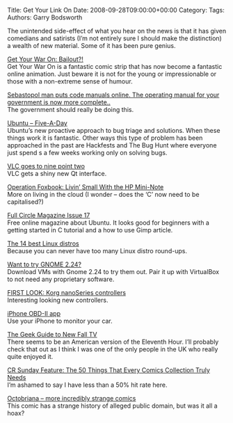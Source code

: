 Title: Get Your Link On
Date: 2008-09-28T09:00:00+00:00
Category: 
Tags: 
Authors: Garry Bodsworth

The unintended side-effect of what you hear on the news is that it has given comedians and satirists (I&#8217;m not entirely sure I should make the distinction) a wealth of new material. Some of it has been pure genius.

[Get Your War On: Bailout?!][1]  
Get Your War On is a fantastic comic strip that has now become a fantastic online animation. Just beware it is not for the young or impressionable or those with a non-extreme sense of humour.

[Sebastopol man puts code manuals online. The operating manual for your government is now more complete..][2]  
The government should really be doing this.

[Ubuntu &#8211; Five-A-Day][3]  
Ubuntu&#8217;s new proactive approach to bug triage and solutions. When these things work it is fantastic. Other ways this type of problem has been approached in the past are Hackfests and The Bug Hunt where everyone just spend s a few weeks working only on solving bugs.

[VLC goes to nine point two][4]  
VLC gets a shiny new Qt interface.

[Operation Foxbook: Livin’ Small With the HP Mini-Note][5]  
More on living in the cloud (I wonder &#8211; does the &#8216;C&#8217; now need to be capitalised?)

[Full Circle Magazine Issue 17][6]  
Free online magazine about Ubuntu. It looks good for beginners with a getting started in C tutorial and a how to use Gimp article.

[The 14 best Linux distros][7]  
Because you can never have too many Linux distro round-ups.

[Want to try GNOME 2.24?][8]  
Download VMs with Gnome 2.24 to try them out. Pair it up with VirtualBox to not need any proprietary software.

[FIRST LOOK: Korg nanoSeries controllers][9]  
Interesting looking new controllers.

[iPhone OBD-II app][10]  
Use your iPhone to monitor your car.

[The Geek Guide to New Fall TV][11]  
There seems to be an American version of the Eleventh Hour. I&#8217;ll probably check that out as I think I was one of the only people in the UK who really quite enjoyed it.

[CR Sunday Feature: The 50 Things That Every Comics Collection Truly Needs][12]  
I&#8217;m ashamed to say I have less than a 50% hit rate here.

[Octobriana &#8211; more incredibly strange comics][13]  
This comic has a strange history of alleged public domain, but was it all a hoax?

 [1]: http://www.236.com/video/2008/get_your_war_on_bailout_1_9145.php
 [2]: http://blog.makezine.com/archive/2008/09/sebastopol_man_puts_code.html?CMP=OTC-0D6B48984890
 [3]: https://wiki.ubuntu.com/5-A-Day
 [4]: http://www.linux.com/feature/148944
 [5]: http://technologizer.com/2008/09/26/operation-foxbook-livin-small-with-the-hp-mini-note/
 [6]: http://dl.fullcirclemagazine.org/issue17_en.pdf
 [7]: http://www.techradar.com/news/software/operating-systems/the-14-best-linux-distros-465771
 [8]: http://www.bani.com.br/lang/en/2008/09/27/want-to-try-gnome-224quer-testar-o-gnome-224/
 [9]: http://www.musicradar.com/news/tech/first-look-korg-nanoseries-controllers-175211
 [10]: http://hackaday.com/2008/09/27/use-rev-on-your-iphone-to-read-your-obd-ii-port/
 [11]: http://www.geeksaresexy.net/2008/09/26/the-geek-guide-to-new-fall-tv/
 [12]: http://www.comicsreporter.com/index.php/fifty_things_that_every_great_comics_collection_needs_to_have/
 [13]: http://forbiddenplanet.co.uk/blog/?p=9443